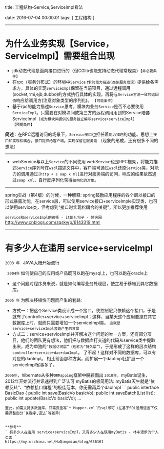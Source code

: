 title: 工程结构-Service,ServiceImpl看法

date: 2016-07-04 00:00:01
tags: [ 工程结构 ]



---

# 为什么业务实现【Service，ServiceImpl】需要组合出现
- jdk动态代理是面向接口进行的（但CGlib也能支持动态代理常规类）`【非必要条件】`
- 在rpc（服务分布式）的环境中`Service` 作为`能力描述(类似服务发现)` 提供给各需求方。具体的实现`ServiceImpl`保留在当前项目，通过远程调用(socket,rmi,ejb,dubbo)的方式执行具体的实现，再将与`Service方法一致的返回值`响应给调用方(注意对象类型的序列化)。 `【可能条件】`
- 基于rpc的能力描述`Service`思考，模块内业务`Service`是否不必要使用`ServiceImpl`。只需要在对模块间或第三方的远程调用用到的Service陪套ServiceImpl（`或为模块间提供的服务独立编写service+serviceImpl`）    `【预期条件】`


**简述**：在RPC远程访问的场景下，`Service接口`也担任着`能力描述`的功能。思想上`接口和实现松耦合`。`接口提供给客户端`，`实现保留在服务端` （现象的形成，还有很多不同的想法）



---
- webService与以上`Service`的不同使用
webService也是RPC框架，将能力描述`Service`序列号在`wsdl`描述文件中，客户端可通过`wsdl`还原`Service`类，对能力的调用通过`[http + s oap x ml]`进行对服务端的访问，响应的结果依然通过`soap xml`，自行反序列化获得`结构化的对象`。


---
spring实战（第4版）的时候，一种解释:
spring鼓励应用程序的各个层以接口的形式暴露功能，在service层，可以使用service接口+serviceImple实现类，也可以使用service类，但考虑到“接口时实现松耦合的关键”，所以更加推荐使用



` service和serviceImpl的选择 - it馅儿包子 - 博客园 `
http://www.cnblogs.com/zqsky/p/6143319.html


---
#  有多少人在滥用 service+serviceImpl
`2003 年 `  JAVA大概开始流行

` 2004年`  如何使自己的应用或产品既可以跑在mysql上，也可以跑在oracle上
- 这个问题对程序员来说，就是如何编写业务处理层，使之易于移植到其它数据库。



` 2005 年 ` 为解决移植性问题而产生的套路:
- 方式一：把这个Service类设计成一个接口，使控制层只依赖这个接口，于是就有了controller+service+serviceImpl；这样，当某天这个应用要跑在其它数据库上时，就而只需要增加一个serviceImpl类。 `这就是service+serviceImpl套路产生的背景`
- 方式二：service+serviceImpl并非解决这个问题的唯一方案，还有部分项目，他们的团队更有想法，他们把与数据库打交道的代码从service类中提取出来，成为单独的`“数据访问层”（也称为“持久层”）`，于是形成了这样的层次结构    `controller+service+dao+daoImpl`。 了不起！这样对不同的数据库，可以有对应的daoImpl。 相比前面那种方案，而扩展一个daoImpl比扩展一个serviceImpl省事多了。


`2006年`，hibernate从多种`ORMapping`框架中脱颖而出
`2010年`，myBatis诞生，2012年开始流行并讯速得到广泛认可
myBatis的极简用法: myBatis天生就是“依赖反转”、“依赖接口编程”的极佳范本，你无需再弄个daoImpl ```
public interface BasicDao {
    public int save(BasicVo basicVo);
    public int saveBatch(List list);
    public int update(BasicVo basicVo);     ...
```
至此，如需支持多数据库，只需要重写`* Mapper.xml`的sql即可（在基于SQL通用语言下仅需调整部分`关键字,语法`等差异）


**参考**
` 有多少人在滥用 service+serviceImpl，又有多少人在误用myBatis - 林中漫步的个人页面 `
https://my.oschina.net/HuQingmiao/blog/636161

